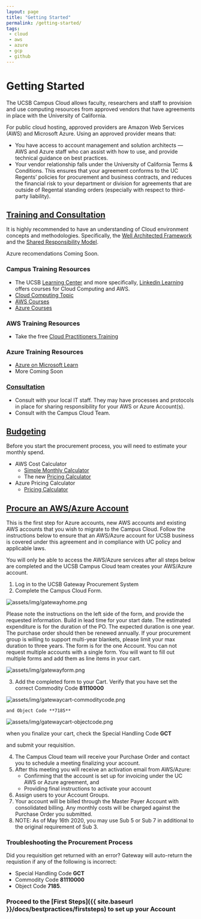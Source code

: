```yaml
---
layout: page
title: "Getting Started"
permalink: /getting-started/
tags:
 - cloud
 - aws
 - azure
 - gcp
 - github
---
```


# Getting Started

The UCSB Campus Cloud allows faculty, researchers and staff to provision and use computing resources from approved vendors that have agreements in place with the University of California.

For public cloud hosting, approved providers are Amazon Web Services (AWS) and Microsoft Azure.
Using an approved provider means that:

*   You have access to account management and solution architects — AWS and Azure staff who can assist with how to use, and provide technical guidance on best practices.
*   Your vendor relationship falls under the University of California Terms & Conditions. This ensures that your agreement conforms to the UC Regents’ policies for procurement and business contracts, and reduces the financial risk to your department or division for agreements that are outside of Regental standing orders (especially with respect to third-party liability).

## [Training and Consultation](#training)

It is highly recommended to have an understanding of Cloud environment concepts and methodologies. Specifically, the [Well Architected Framework](https://aws.amazon.com/architecture/well-architected/) and
the [Shared Responsibility Model](https://aws.amazon.com/compliance/shared-responsibility-model/).

Azure recomendations Coming Soon.

### Campus Training Resources

*   The UCSB [Learning Center](https://www.learningcenter.ucsb.edu/) and more specifically, [Linkedin Learning](https://www.learningcenter.ucsb.edu/content/linkedin-learning) offers courses for Cloud Computing and AWS.
*   [Cloud Computing Topic](https://www.linkedin.com/learning/topics/cloud-computing-5)
*   [AWS Courses](https://www.linkedin.com/learning/search?keywords=aws)
*   [Azure Courses](https://www.linkedin.com/learning/search?keywords=azure)

### AWS Training Resources

*   Take the free [Cloud Practitioners Training](https://www.aws.training/Details/Curriculum?id=27076)

### Azure Training Resources

* [Azure on Microsoft Learn](https://docs.microsoft.com/en-us/learn/azure/)
* More Coming Soon

### [Consultation](#consult)

*   Consult with your local IT staff. They may have processes and protocols in place for sharing responsibility for your AWS or Azure Account(s).
*   Consult with the Campus Cloud Team.

## [Budgeting](#budgeting)

Before you start the procurement process, you will need to estimate your monthly spend.

*   AWS Cost Calculator
    *   [Simple Monthly Calculator](https://calculator.s3.amazonaws.com/index.html)
	  *   The new [Pricing Calculator](https://calculator.aws/#/)
*   Azure Pricing Calculator
	  * [Pricing Calculator](https://azure.microsoft.com/en-us/pricing/calculator/?&ef_id=Cj0KCQjwvr6EBhDOARIsAPpqUPHPjtVqbRjubykatJR6m_x7p-TMY9WOmVU-YjF-LqNc4-ambKzOU8AaAk02EALw_wcB:G:s&OCID=AID2100131_SEM_Cj0KCQjwvr6EBhDOARIsAPpqUPHPjtVqbRjubykatJR6m_x7p-TMY9WOmVU-YjF-LqNc4-ambKzOU8AaAk02EALw_wcB:G:s&gclid=Cj0KCQjwvr6EBhDOARIsAPpqUPHPjtVqbRjubykatJR6m_x7p-TMY9WOmVU-YjF-LqNc4-ambKzOU8AaAk02EALw_wcB)   	  

## [Procure an AWS/Azure Account](#procurement)

This is the first step for Azure accounts, new AWS accounts and existing AWS accounts that you wish to migrate to the Campus Cloud.
Follow the instructions below to ensure that an AWS/Azure account for UCSB business is covered under this agreement and in compliance with UC policy and applicable laws.

You will only be able to access the AWS/Azure services after all steps below are completed and the UCSB Campus Cloud team creates your AWS/Azure account.

1.  Log in to the UCSB Gateway Procurement System
2.  Complete the Campus Cloud Form.

![assets/img/gatewayhome.png]({{site.url}}assets/img/gatewayhome.png)

   Please note the instructions on the left side of the form, and provide the requested information. Build in lead time for your start date. The estimated expenditure is for the duration of the PO.
   The expected duration is one year. The purchase order should then be renewed annually. If your procurement group is willing to support multi-year blankets, please limit your max duration to three years.
   The form is for the one Account. You can not request multiple accounts with a single form. You will want to fill out multiple forms and add them as line items in your cart.

  ![assets/img/gatewayform.png]({{site.url}}assets/img/gatewayform.png)

3.  Add the completed form to your Cart.
     Verify that you have set the correct Commodity Code **81110000**

![assets/img/gatewaycart-commoditycode.png]({{site.url}}assets/img/gatewaycart-commoditycode.png)

    and Object Code **7185**

  ![assets/img/gatewaycart-objectcode.png]({{site.url}}assets/img/gatewaycart-objectcode.png)	 

   when you finalize your cart, check the Special Handling Code **GCT**

   and submit your requisition.

4.  The Campus Cloud team will receive your Purchase Order and contact you to schedule a meeting finalizing your account.
5.  After this meeting you will receive an activation email from AWS/Azure:
    *  Confirming that the account is set up for invoicing under the UC AWS or Azure agreement, and
    *  Providing final instructions to activate your account
6.  Assign users to your Account Groups.
7.  Your account will be billed through the Master Payer Account with consolidated billing. Any monthly costs will be charged against the Purchase Order you submitted.
8.  NOTE: As of May 16th 2020, you may use Sub 5 or Sub 7 in additional to the original requirement of Sub 3. 

### Troubleshooting the Procurement Process

 Did you requisition get returned with an error? Gateway will auto-return the requistion if any of the following is incorrect:

*   Special Handling Code __GCT__
*   Commodity Code __81110000__
*   Object Code __7185__.

### Proceed to the [First Steps]({{ site.baseurl }}/docs/bestpractices/firststeps) to set up your Account
